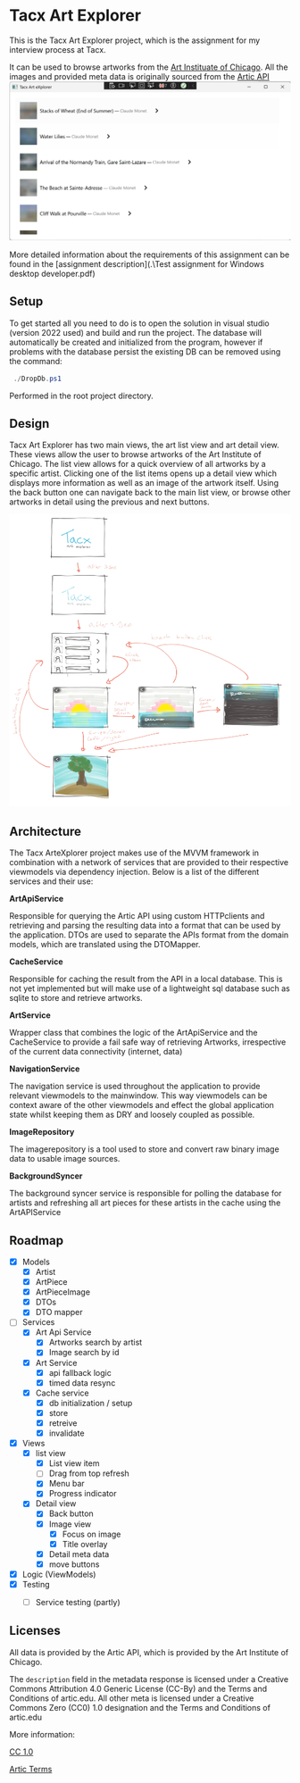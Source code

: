 # Tacx Art Explorer

This is the Tacx Art Explorer project, which is the assignment for my interview process at Tacx.

It can be used to browse artworks from the [Art Instituate of Chicago](https://www.artic.edu/). All the images and provided meta data is originally sourced from the [Artic API]((https://api.artic.edu/docs/#introduction) )
![Tacx Art Explorer Homepage](./homepage.png)

More detailed information about the requirements of this assignment can be found in the [assignment description](.\Test assignment for Windows desktop developer.pdf)

## Setup

To get started all you need to do is to open the solution in visual studio (version 2022 used) and build and run the project. The database will automatically be created and initialized from the program, however if problems with the database persist the existing DB can be removed using the command:

```powershell
 ./DropDb.ps1
```

Performed in the root project directory.



## Design

Tacx Art Explorer has two main views, the art list view and art detail view. These views allow the user to browse artworks of the Art Institute of Chicago. The list view allows for a quick overview of all artworks by a specific artist. Clicking one of the list items opens up a detail view which displays more information as well as an image of the artwork itself. Using the back button one can navigate back to the main list view, or browse other artworks in detail using the previous and next buttons.

![Graphical wireframe style design tacx art explorer](./mockup.jpg)

## Architecture

The Tacx ArteXplorer project makes use of the MVVM framework in combination with a network of services that are provided to their respective viewmodels via dependency injection. Below is a list of the different services and their use:

**ArtApiService**

Responsible for querying the Artic API using custom HTTPclients and retrieving and parsing the resulting data into a format that can be used by the application. DTOs are used to separate the APIs format from the domain models, which are translated using the DTOMapper. 

**CacheService**

Responsible for caching the result from the API in a local database. This is not yet implemented but will make use of a lightweight sql database such as sqlite to store and retrieve artworks.

**ArtService**

Wrapper class that combines the logic of the ArtApiService and the CacheService to provide a fail safe way of retrieving Artworks, irrespective of the current data connectivity (internet, data)

**NavigationService**

The navigation service is used throughout the application to provide relevant viewmodels to the mainwindow. This way viewmodels can be context aware of the other viewmodels and effect the global application state whilst keeping them as DRY and loosely coupled as possible.

**ImageRepository**

The imagerepository is a tool used to store and convert raw binary image data to usable image sources. 

**BackgroundSyncer**

The background syncer service is responsible for polling the database for artists and refreshing all art pieces for these artists in the cache using the ArtAPIService

 

## Roadmap

- [x] Models
  - [x] Artist
  - [x] ArtPiece
  - [x] ArtPieceImage
  - [x] DTOs
  - [x] DTO mapper
- [ ] Services
  - [x] Art Api Service
    - [x] Artworks search by artist
    - [x] Image search by id
  - [x] Art Service
    - [x] api fallback logic
    - [x] timed data resync
  - [x] Cache service
    - [x] db initialization / setup
    - [x] store
    - [x] retreive
    - [x] invalidate
- [x] Views
  - [x] list view
    - [x] List view item
    - [ ] Drag from top refresh
    - [x] Menu bar
    - [x] Progress indicator
  - [x] Detail view
    - [x] Back button
    - [x] Image view
      - [x] Focus on image
      - [x] Title overlay
    - [x] Detail meta data
    - [x] move buttons
- [x] Logic (ViewModels)
- [x] Testing
  - [ ] Service testing (partly)



## Licenses

All data is provided by the Artic API, which is provided by the Art Institute of Chicago.

The `description` field in the metadata response is licensed under a Creative Commons Attribution 4.0 Generic License (CC-By) and the Terms and Conditions of artic.edu. All other meta is licensed under a Creative Commons Zero (CC0) 1.0 designation and the Terms and Conditions of artic.edu

More information:

[CC 1.0](https://creativecommons.org/publicdomain/zero/1.0/)

[Artic Terms](https://www.artic.edu/terms)	